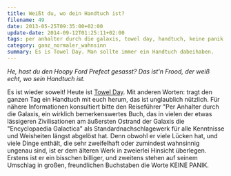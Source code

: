 ```yaml
---
title: Weißt du, wo dein Handtuch ist?
filename: 49
date: 2013-05-25T09:35:00+02:00
update-date: 2014-09-12T01:25:11+02:00
tags: per anhalter durch die galaxis, towel day, handtuch, keine panik
category: ganz_normaler_wahnsinn
summary: Es is Towel Day. Man sollte immer ein Handtuch dabeihaben.
---
```


*He, hast du den Hoopy Ford Prefect gesasst? Das ist'n Frood, der weiß echt, wo sein Handtuch ist.*


Es ist wieder soweit! Heute ist [Towel Day](http://de.wikipedia.org/wiki/Towel_Day). Mit anderen Worten: tragt den ganzen Tag ein Handtuch mit euch herum, das ist unglaublich nützlich. Für nähere Informationen konsultiert bitte den Reiseführer "Per Anhalter durch die Galaxis, ein wirklich bemerkenswertes Buch, das in vielen der etwas lässigeren Zivilisationen am äußersten Ostrand der Galaxis die "Encyclopaedia Galactica" als Standardnachschlagewerk für alle Kenntnisse und Weisheiten längst abgelöst hat. Denn obwohl er viele Lücken hat, und viele Dinge enthält, die sehr zweifelhaft oder zumindest wahnsinnig ungenau sind, ist er dem älteren Werk in zweierlei Hinsicht überlegen. Erstens ist er ein bisschen billiger, und zweitens stehen auf seinem Umschlag in großen, freundlichen Buchstaben die Worte KEINE PANIK.
